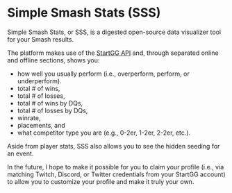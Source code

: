 # Simple Smash Stats (SSS)

Simple Smash Stats, or SSS, is a digested open-source data visualizer tool for your Smash results. 

The platform makes use of the [StartGG API](https://developer.smash.gg/docs/intro/) and, through separated online and offline sections, shows you:
- how well you usually perform (i.e., overperform, perform, or underperform).
- total # of wins,
- total # of losses,
- total # of wins by DQs,
- total # of losses by DQs,
- winrate,
- placements, and
- what competitor type you are (e.g., 0-2er, 1-2er, 2-2er, etc.).

Aside from player stats, SSS also allows you to see the hidden seeding for an event.

In the future, I hope to make it possible for you to claim your profile (i.e., via matching Twitch, Discord, or Twitter credentials from your StartGG account) to allow you to customize your profile and make it truly your own.